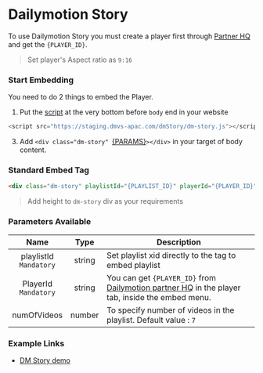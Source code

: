# Dailymotion Story

To use Dailymotion Story you must create a player first through [Partner HQ](https://www.dailymotion.com/partner/x1wzpns/embed/players) and get the `{PLAYER_ID}`.
> Set player's Aspect ratio as `9:16` 

### Start Embedding

You need to do 2 things to embed the Player.

1. Put the [script](https://staging.dmvs-apac.com/dmStory/dm-story.js) at the very bottom before `body` end in your website
```js
<script src="https://staging.dmvs-apac.com/dmStory/dm-story.js"></script>
```
3. Add `<div class="dm-story" `[{PARAMS}](#parameters-available)`></div>` in your target of body content.


### Standard Embed Tag

```html
<div class="dm-story" playlistId="{PLAYLIST_ID}" playerId="{PLAYER_ID}" style="height: 230px;"></div>
```
> Add height to `dm-story` div as your requirements

### Parameters Available

| Name | Type | Description |
| :---: | :---: | --- |
| playlistId <br /> `Mandatory` | string | Set playlist xid directly to the tag to embed playlist|
| PlayerId <br /> `Mandatory` | string | You can get `{PLAYER_ID}` from [Dailymotion partner HQ](https://www.dailymotion.com/partner/x1wzpns/embed/players) in the player tab, inside the embed menu. |
| numOfVideos | number | To specify number of videos in the playlist. Default value : `7` |

### Example Links
- [DM Story demo](https://staging.dmvs-apac.com/dmStory/index.html)
